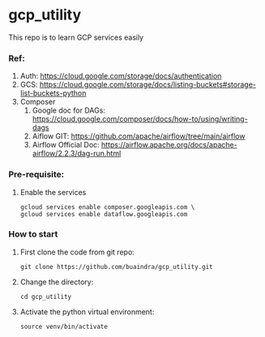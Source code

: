 # gcp_utility
This repo is to learn GCP services easily


### Ref:
1. Auth: https://cloud.google.com/storage/docs/authentication
2. GCS: https://cloud.google.com/storage/docs/listing-buckets#storage-list-buckets-python
3. Composer 
    1. Google doc for DAGs: https://cloud.google.com/composer/docs/how-to/using/writing-dags
    2. Aiflow GIT: https://github.com/apache/airflow/tree/main/airflow
    3. Airflow Official Doc: https://airflow.apache.org/docs/apache-airflow/2.2.3/dag-run.html


### Pre-requisite:
1. Enable the services
    ```shell
    gcloud services enable composer.googleapis.com \
    gcloud services enable dataflow.googleapis.com
    ```

### How to start
1. First clone the code from git repo:
    ```shell
    git clone https://github.com/buaindra/gcp_utility.git
    ```
2. Change the directory:
    ```shell
    cd gcp_utility
    ```
3. Activate the python virtual environment:
    ```shell
    source venv/bin/activate
    ```
